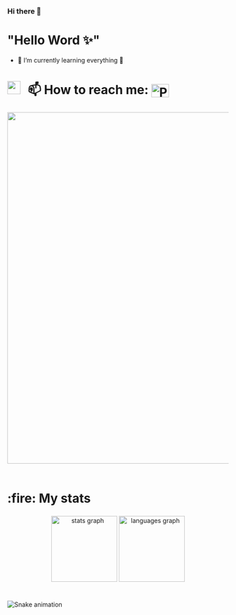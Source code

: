### Hi there 👋
<h1 align="left">"Hello Word ✨"</h1>

- 🌱 I’m currently learning everything 🥸
<h1 align="left" > <img src="https://media.giphy.com/media/iY8CRBdQXODJSCERIr/giphy.gif" width = "30",height = "30" style="margin-right: 10px;">
  📫 How to reach me: 
  <a href="https://www.facebook.com/PhanDat.24/" target="blank"><img align="center" src="https://raw.githubusercontent.com/rahuldkjain/github-profile-readme-generator/master/src/images/icons/Social/facebook.svg" alt="PhanQDat" height="30" width="40" />
  </a> 
</h1>
<p align="left">

###

<div id="header" align="center">
  <img src="https://ac-o.namu.la/20221126sac/a69b8e5b94822ed1e7393353d757c0d526f18835adf70249ca008da472004f48.gif" width="800"/>
</div>

###

<p align="center"><img src="https://komarev.com/ghpvc/?username=PhanQDat&style=flat-square&color=blue" alt=""></p>
<h1 align="left" >:fire: My stats</h1>

###

<div align="center">
  <img src="https://github-readme-stats.vercel.app/api?username=maurodesouza&hide_title=false&hide_rank=false&show_icons=true&include_all_commits=true&count_private=true&disable_animations=false&theme=dracula&locale=en&hide_border=false" height="150" alt="stats graph"  />
  <img src="https://github-readme-stats.vercel.app/api/top-langs?username=maurodesouza&locale=en&hide_title=false&layout=compact&card_width=320&langs_count=5&theme=dracula&hide_border=false" height="150" alt="languages graph"  />
</div>

###

<br clear="both">

<img src="https://profile-readme-generator.com/assets/snake.svg" alt="Snake animation" />

###
<!--
**PhanQDat/PhanQDat** is a ✨ _special_ ✨ repository because its `README.md` (this file) appears on your GitHub profile.

Here are some ideas to get you started:

- 🔭 I’m currently working on ...
- 🌱 I’m currently learning ...
- 👯 I’m looking to collaborate on ...
- 🤔 I’m looking for help with ...
- 💬 Ask me about ...
- 📫 How to reach me: ...
- 😄 Pronouns: ...
- ⚡ Fun fact: ...
-->
